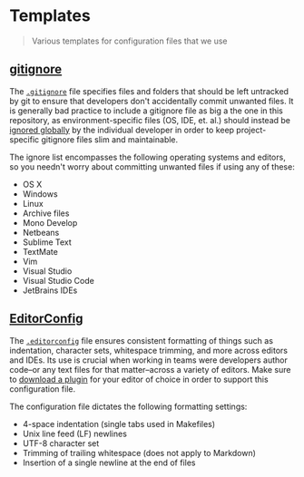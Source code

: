 # Templates

> Various templates for configuration files that we use

## [gitignore](https://git-scm.com/docs/gitignore)

The [`.gitignore`](.gitignore) file specifies files and folders that should be left untracked by git to ensure that developers don't accidentally commit unwanted files. It is generally bad practice to include a gitignore file as big a the one in this repository, as environment-specific files (OS, IDE, et. al.) should instead be [ignored globally](https://help.github.com/articles/ignoring-files/#create-a-global-gitignore) by the individual developer in order to keep project-specific gitignore files slim and maintainable.

The ignore list encompasses the following operating systems and editors, so you needn't worry about committing unwanted files if using any of these:

- OS X
- Windows
- Linux
- Archive files
- Mono Develop
- Netbeans
- Sublime Text
- TextMate
- Vim
- Visual Studio
- Visual Studio Code
- JetBrains IDEs

## [EditorConfig](http://editorconfig.org/)

The [`.editorconfig`](.editorconfig) file ensures consistent formatting of things such as indentation, character sets, whitespace trimming, and more across editors and IDEs. Its use is crucial when working in teams were developers author code–or any text files for that matter–across a variety of editors. Make sure to [download a plugin](http://editorconfig.org/#download) for your editor of choice in order to support this configuration file.

The configuration file dictates the following formatting settings:

- 4-space indentation (single tabs used in Makefiles)
- Unix line feed (LF) newlines
- UTF-8 character set
- Trimming of trailing whitespace (does not apply to Markdown)
- Insertion of a single newline at the end of files
